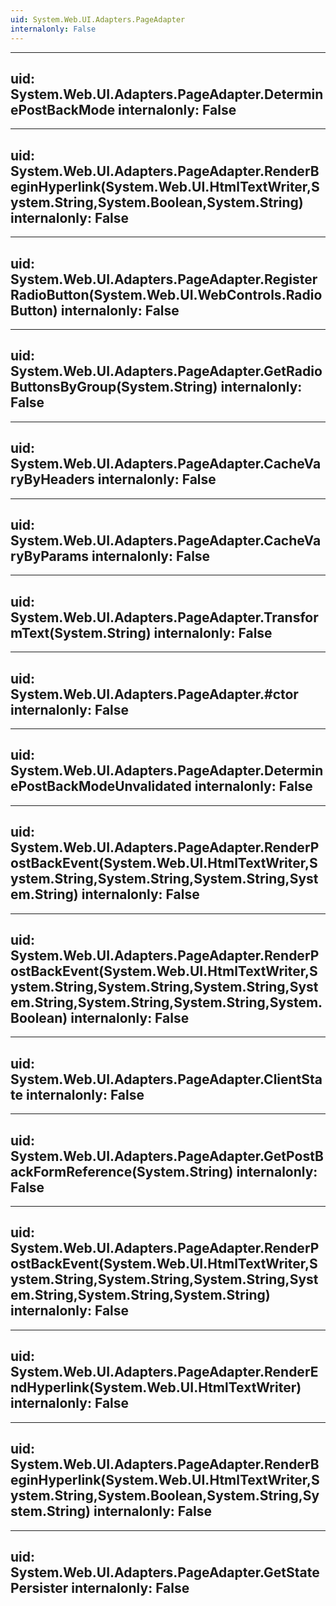 ```yaml
---
uid: System.Web.UI.Adapters.PageAdapter
internalonly: False
---
```


---
uid: System.Web.UI.Adapters.PageAdapter.DeterminePostBackMode
internalonly: False
---

---
uid: System.Web.UI.Adapters.PageAdapter.RenderBeginHyperlink(System.Web.UI.HtmlTextWriter,System.String,System.Boolean,System.String)
internalonly: False
---

---
uid: System.Web.UI.Adapters.PageAdapter.RegisterRadioButton(System.Web.UI.WebControls.RadioButton)
internalonly: False
---

---
uid: System.Web.UI.Adapters.PageAdapter.GetRadioButtonsByGroup(System.String)
internalonly: False
---

---
uid: System.Web.UI.Adapters.PageAdapter.CacheVaryByHeaders
internalonly: False
---

---
uid: System.Web.UI.Adapters.PageAdapter.CacheVaryByParams
internalonly: False
---

---
uid: System.Web.UI.Adapters.PageAdapter.TransformText(System.String)
internalonly: False
---

---
uid: System.Web.UI.Adapters.PageAdapter.#ctor
internalonly: False
---

---
uid: System.Web.UI.Adapters.PageAdapter.DeterminePostBackModeUnvalidated
internalonly: False
---

---
uid: System.Web.UI.Adapters.PageAdapter.RenderPostBackEvent(System.Web.UI.HtmlTextWriter,System.String,System.String,System.String,System.String)
internalonly: False
---

---
uid: System.Web.UI.Adapters.PageAdapter.RenderPostBackEvent(System.Web.UI.HtmlTextWriter,System.String,System.String,System.String,System.String,System.String,System.String,System.Boolean)
internalonly: False
---

---
uid: System.Web.UI.Adapters.PageAdapter.ClientState
internalonly: False
---

---
uid: System.Web.UI.Adapters.PageAdapter.GetPostBackFormReference(System.String)
internalonly: False
---

---
uid: System.Web.UI.Adapters.PageAdapter.RenderPostBackEvent(System.Web.UI.HtmlTextWriter,System.String,System.String,System.String,System.String,System.String,System.String)
internalonly: False
---

---
uid: System.Web.UI.Adapters.PageAdapter.RenderEndHyperlink(System.Web.UI.HtmlTextWriter)
internalonly: False
---

---
uid: System.Web.UI.Adapters.PageAdapter.RenderBeginHyperlink(System.Web.UI.HtmlTextWriter,System.String,System.Boolean,System.String,System.String)
internalonly: False
---

---
uid: System.Web.UI.Adapters.PageAdapter.GetStatePersister
internalonly: False
---
